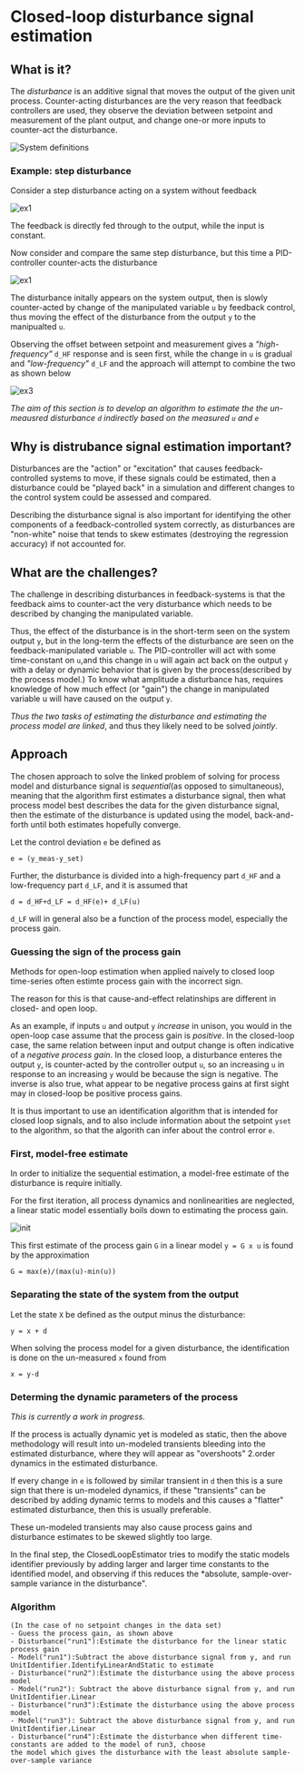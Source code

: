 # Closed-loop disturbance signal estimation

## What is it?

The *disturbance* is an additive signal that moves the output of the given unit process.
Counter-acting disturbances are the very reason that feedback controllers are used, they 
observe the deviation between setpoint and measurement of the plant output, and change 
one-or more inputs to counter-act the disturbance. 

 ![System definitions](./../images/sysid_disturbance_system.png)

### Example: step disturbance

Consider a step disturbance acting on a system without feedback

 ![ex1](./../images/sysid_disturbance_ex1.png)

The feedback is directly fed through to the output, while the input is constant. 

Now consider and compare the same step disturbance, but this time a PID-controller counter-acts the disturbance

 ![ex1](./../images/sysid_disturbance_ex2.png)

The disturbance initally appears on the system output, then is slowly counter-acted by change of the manipulated 
variable ``u`` by feedback control, thus moving the effect of the disturbance from the output ``y`` to the 
manipualted ``u``.

Observing the offset between setpoint and measurement gives a *"high-frequency"* ``d_HF`` response and is seen 
first, while the change in ``u`` is gradual and *"low-frequency"* ``d_LF`` and the approach
will attempt to combine the two as shown below

![ex3](./../images/sysid_disturbance_ex3.png)

*The aim of this section is to develop an algorithm to estimate the the un-meausred disturbance ``d``
indirectly based on the measured ``u`` and ``e``*

## Why is distrubance signal estimation important?

Disturbances are the "action" or "excitation" that causes feedback-controlled systems to 
move, if these signals could be estimated, then a disturbance could be "played back" in 
a simulation and different changes to the control system could be assessed and compared.

Describing the disturbance signal is also important for identifying the other components 
of a feedback-controlled system correctly, as disturbances are "non-white" noise that tends
to skew estimates (destroying the regression accuracy) if not accounted for.

## What are the challenges?

The challenge in describing disturbances in feedback-systems is that the feedback aims
 to counter-act the very disturbance which needs to be described by changing the manipulated
 variable.
 
 Thus, the effect of the disturbance is in the short-term seen on the system output ``y``,
 but in the long-term the effects of the disturbance are seen on the feedback-manipulated variable
 ``u``. The PID-controller will act with some time-constant on ``u``,and this change in ``u``
 will again act back on the output ``y`` with a delay or dynamic behavior that is 
 given by the process(described by the process model.) To know what amplitude a disturbance has,
 requires knowledge of how much effect (or "gain") the change in manipulated variable u will 
 have caused on the output ``y``.
 
*Thus the two tasks of estimating the disturbance and estimating the process model are linked*,
and thus they likely need to be solved *jointly*.
 
## Approach 

The chosen approach to solve the linked problem of solving for 
process model and disturbance signal is *sequential*(as opposed to simultaneous),
 meaning that the algorithm first estimates a disturbance signal, then 
what process model best describes the data for the given disturbance signal, then the estimate
of the disturbance is updated using the model, back-and-forth until both estimates hopefully converge.

Let the control deviation ``e`` be defined as
```
e = (y_meas-y_set)
```

Further, the disturbance is divided into a high-frequency part ``d_HF``
and a low-frequency part ``d_LF``,
and it is assumed that 
```
d = d_HF+d_LF = d_HF(e)+ d_LF(u)
```
``d_LF`` will in general also be a function of the process model, especially the process gain.

### Guessing the sign of the process gain

Methods for open-loop estimation when applied naively to closed loop
time-series often estimte process gain with the incorrect sign. 

The reason for this is that cause-and-effect relatinships are different 
in closed- and open loop. 

As an example, if inputs ``u`` and output ``y`` *increase* in unison,
you would in the open-loop case assume that the process gain is *positive*.
In the closed-loop case, the same relation between input and output change
is often indicative of a *negative process gain*. 
In the closed loop, a disturbance enteres the output ``y``, is counter-acted
by the controller output ``u``, so an increasing ``u`` in response to 
an increasing ``y`` would be because the sign is negative. The inverse
is also true, what appear to be negative process gains at first sight may in
closed-loop be positive process gains.

It is thus important to use an identification algorithm that is intended
for closed loop signals, and to also include information about the setpoint ``yset``
to the algorithm, so that the algorith can infer about the control error ``e``.



### First, model-free estimate

In order to initialize the sequential estimation, a model-free estimate of the disturbance
is require initially. 

For the first iteration, all process dynamics and nonlinearities are neglected, 
a linear static model essentially boils down to estimating the process gain. 

 ![init](./images/sysid_disturbance_init.png)

This first estimate of the process gain ``G`` in a linear model ``y = G x u``
is found by the approximation 
```
G = max(e)/(max(u)-min(u)) 
```

### Separating the state of the system from the output

Let the state ``X`` be defined as the output minus the disturbance:
```
y = x + d
```
When solving the process model for a given disturbance, the identification is 
done on the un-measured ``x`` found from 
```
x = y-d
```

### Determing the dynamic parameters of the process 

*This is currently a work in progress.*

If the process is actually dynamic yet is modeled as static, then the above methodology will 
result into un-modeled transients bleeding into the estimated disturbance, where they will appear as 
"overshoots" 2.order dynamics in the estimated disturbance.

If every change in ``e`` is followed by similar transient in ``d`` then this is a sure sign that there is un-modeled dynamics,
if these "transients" can be described by adding dynamic terms to models and this causes a "flatter" estimated disturbance,
then this is usually preferable. 

These un-modeled transients may also cause process gains and disturbance estimates to be skewed slightly too large.

In the final step, the ClosedLoopEstimator tries to modify the static models identifier previously by adding larger and larger
time constants to the identified model, and observing if this reduces the *absolute, sample-over-sample variance in the disturbance".


### Algorithm
```
(In the case of no setpoint changes in the data set)
- Guess the process gain, as shown above
- Disturbance("run1"):Estimate the disturbance for the linear static process gain
- Model("run1"):Subtract the above disturbance signal from y, and run UnitIdentifier.IdentifyLinearAndStatic to estimate
- Disturbance("run2"):Estimate the disturbance using the above process model 
- Model("run2"): Subtract the above disturbance signal from y, and run UnitIdentifier.Linear
- Disturbance("run3"):Estimate the disturbance using the above process model 
- Model("run3"): Subtract the above disturbance signal from y, and run UnitIdentifier.Linear
- Disturbance("run4"):Estimate the disturbance when different time-constants are added to the model of run3, choose
the model which gives the disturbance with the least absolute sample-over-sample variance
```








